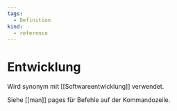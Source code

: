 ```yaml
---
tags:
  - Definition
kind:
  - reference
---
```

# Entwicklung

Wird synonym mit [[Softwareentwicklung]] verwendet.

Siehe [[man]] pages für Befehle auf der Kommandozeile.